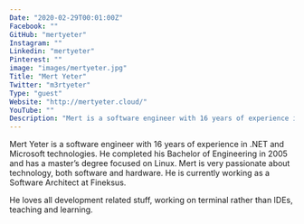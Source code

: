 ```yaml
---
Date: "2020-02-29T00:01:00Z"
Facebook: ""
GitHub: "mertyeter"
Instagram: ""
Linkedin: "mertyeter"
Pinterest: ""
image: "images/mertyeter.jpg"
Title: "Mert Yeter"
Twitter: "m3rtyeter"
Type: "guest"
Website: "http://mertyeter.cloud/"
YouTube: ""
Description: "Mert is a software engineer with 16 years of experience in .NET and Microsoft technologies. He completed his Bachelor of Engineering in 2005 and has a master’s degree focused on Linux. Mert is very passionate about technology, both software and hardware. He is currently working as a Software Architect at Fineksus."
---
```

Mert Yeter is a software engineer with 16 years of experience in .NET and Microsoft technologies. He completed his Bachelor of Engineering in 2005 and has a master’s degree focused on Linux. Mert is very passionate about technology, both software and hardware. He is currently working as a Software Architect at Fineksus.

He loves all development related stuff, working on terminal rather than IDEs, teaching and learning.